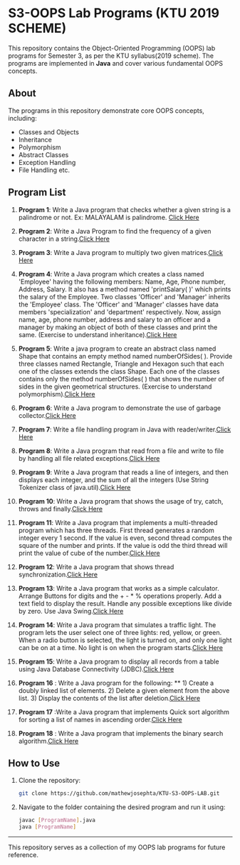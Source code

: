# S3-OOPS Lab Programs (KTU 2019 SCHEME)

This repository contains the Object-Oriented Programming (OOPS) lab programs for Semester 3, as per the KTU syllabus(2019 scheme). The programs are implemented in **Java** and cover various fundamental OOPS concepts.

## About
The programs in this repository demonstrate core OOPS concepts, including:
- Classes and Objects
- Inheritance
- Polymorphism
- Abstract Classes
- Exception Handling
- File Handling etc.

## Program List
1. **Program 1**: Write a Java program that checks whether a given string is a palindrome or not. Ex: MALAYALAM is palindrome. [Click Here](https://github.com/mathewjosephta/KTU-S3-OOPS-LAB/blob/main/StringPalindrome1.java)

2. **Program 2**: Write a Java Program to find the frequency of a given character in a string.[Click Here](https://github.com/mathewjosephta/KTU-S3-OOPS-LAB/blob/main/CharacterFrequency2.java)


3. **Program 3**: Write a Java program to multiply two given matrices.[Click Here](https://github.com/mathewjosephta/KTU-S3-OOPS-LAB/blob/main/MatrixMultiplication3.java)

4. **Program 4**: Write a Java program which creates a class named 'Employee' having the following members: Name, Age, Phone number, Address, Salary. It also has a method 
                  named 'printSalary( )' which prints the salary of the Employee. Two classes 'Officer' and 'Manager' inherits the 'Employee' class. The 'Officer' and 
                 'Manager' classes have data members 'specialization' and 'department' respectively. Now, assign name, age, phone number, address and salary to an officer 
                  and a manager by making an object of both of these classes and print the same. (Exercise to understand inheritance).[Click Here](https://github.com/mathewjosephta/KTU-S3-OOPS-LAB/blob/main/Inheritance4.java)

5. **Program 5**: Write a java program to create an abstract class named Shape that contains an empty method named numberOfSides( ). Provide three classes named Rectangle, 
                  Triangle and Hexagon such that each one of the classes extends the class Shape. Each one of the classes contains only the method numberOfSides( ) that 
                  shows the number of sides in the given geometrical structures. (Exercise to understand polymorphism).[Click Here](https://github.com/mathewjosephta/KTU-S3-OOPS-LAB/blob/main/Polymorphism5.java)

6. **Program 6**: Write a Java program to demonstrate the use of garbage collector.[Click Here](https://github.com/mathewjosephta/KTU-S3-OOPS-LAB/blob/main/GarbageCollector6.java)

7. **Program 7**: Write a file handling program in Java with reader/writer.[Click Here](https://github.com/mathewjosephta/KTU-S3-OOPS-LAB/blob/main/FileHandling7.java)

8. **Program 8**: Write a Java program that read from a file and write to file by handling all file related exceptions.[Click Here](https://github.com/mathewjosephta/KTU-S3-OOPS-LAB/blob/main/FileExceptions8.java)

9. **Program 9**: Write a Java program that reads a line of integers, and then displays each integer, and the sum of all the integers (Use String Tokenizer class of 
                  java.util).[Click Here](https://github.com/mathewjosephta/KTU-S3-OOPS-LAB/blob/main/StringTokenisor9.java)

10. **Program 10**: Write a Java program that shows the usage of try, catch, throws and finally.[Click Here](https://github.com/mathewjosephta/KTU-S3-OOPS-LAB/blob/main/ExceptionHandling10.java)

11. **Program 11**: Write a Java program that implements a multi-threaded program which has three threads. First thread generates a random integer every 1 second. If the 
                    value is even, second thread computes the square of the number and prints. If the value is odd the third thread will print the value of cube of the 
                    number.[Click Here](https://github.com/mathewjosephta/KTU-S3-OOPS-LAB/blob/main/MultiThread11.java)

12. **Program 12**: Write a Java program that shows thread synchronization.[Click Here](https://github.com/mathewjosephta/KTU-S3-OOPS-LAB/blob/main/ThreadSynchronization12.java)

13. **Program 13**: Write a Java program that works as a simple calculator. Arrange Buttons for digits and the + - * % operations properly. Add a text field to display the 
                    result. Handle any possible exceptions like divide by zero. Use Java Swing.[Click Here]()

14.  **Program 14**: Write a Java program that simulates a traffic light. The program lets the user select one of three lights: red, yellow, or green. 
                     When a radio button is selected, the light is turned on, and only one light can be on at a time. No light is on when the program 
                     starts.[Click Here]()

15.   **Program 15**: Write a Java program to display all records from a table using Java Database Connectivity (JDBC).[Click Here]()

16.   **Program 16** : Write a Java program for the following: **
                             1) Create a doubly linked list of elements.
                             2) Delete a given element from the above list.
                             3) Display the contents of the list after deletion.[Click Here]()

17.   **Program 17** :Write a Java program that implements Quick sort algorithm for sorting a list of names in ascending order.[Click Here]()

18.   **Program 18** : Write a Java program that implements the binary search algorithm.[Click Here]()


## How to Use
1. Clone the repository:
    ```bash
    git clone https://github.com/mathewjosephta/KTU-S3-OOPS-LAB.git
    ```
2. Navigate to the folder containing the desired program and run it using:
    ```bash
    javac [ProgramName].java
    java [ProgramName]
    ```

---

This repository serves as a collection of my OOPS lab programs for future reference.



